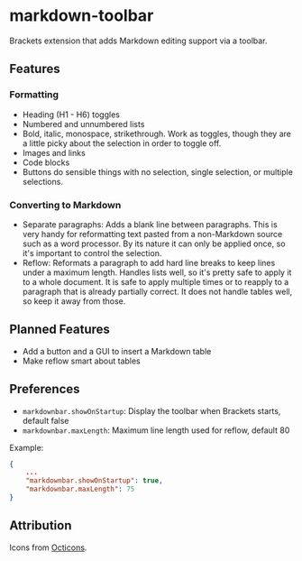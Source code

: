 # markdown-toolbar

Brackets extension that adds Markdown editing support via a toolbar.

## Features

### Formatting

* Heading (H1 - H6) toggles
* Numbered and unnumbered lists
* Bold, italic, monospace, strikethrough. Work as toggles, though
  they are a little picky about the selection in order to toggle off.
* Images and links
* Code blocks
* Buttons do sensible things with no selection, single selection,
  or multiple selections.

### Converting to Markdown

* Separate paragraphs: Adds a blank line between paragraphs. This is
  very handy for reformatting text pasted from a non-Markdown source
  such as a word processor. By its nature it can only be applied once,
  so it's important to control the selection.
* Reflow: Reformats a paragraph to add hard line breaks to keep lines
  under a maximum length. Handles lists well, so it's pretty safe to
  apply it to a whole document. It is safe to apply multiple times or
  to reapply to a paragraph that is already partially correct. It does not
  handle tables well, so keep it away from those.

## Planned Features

* Add a button and a GUI to insert a Markdown table
* Make reflow smart about tables

## Preferences

* `markdownbar.showOnStartup`: Display the toolbar when Brackets starts, default false
* `markdownbar.maxLength`: Maximum line length used for reflow, default 80

Example:

```json
{
    ...
    "markdownbar.showOnStartup": true,
    "markdownbar.maxLength": 75
}
```

## Attribution

Icons from [Octicons](https://octicons.github.com/).



